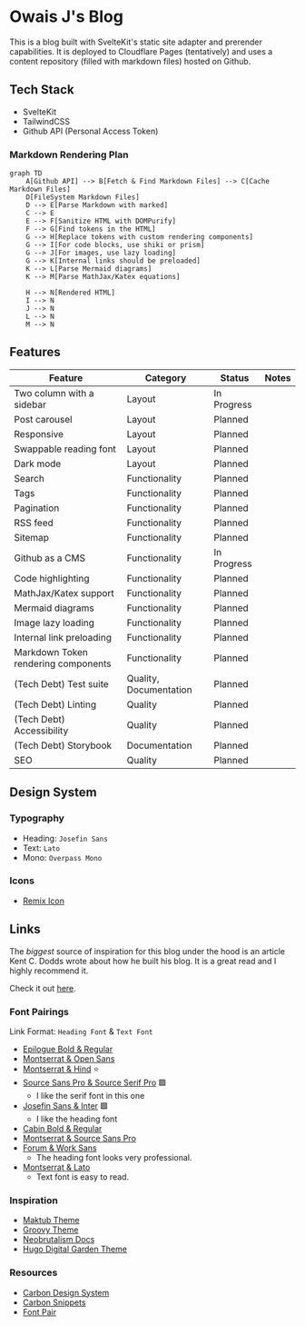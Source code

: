 # Owais J's Blog

This is a blog built with SvelteKit's static site adapter and prerender
capabilities. It is deployed to Cloudflare Pages (tentatively) and uses
a content repository (filled with markdown files) hosted on Github.

## Tech Stack

- SvelteKit
- TailwindCSS
- Github API (Personal Access Token)

### Markdown Rendering Plan

```mermaid
graph TD
    A[Github API] --> B[Fetch & Find Markdown Files] --> C[Cache Markdown Files]
    D[FileSystem Markdown Files]
    D --> E[Parse Markdown with marked]
    C --> E
    E --> F[Sanitize HTML with DOMPurify]
    F --> G[Find tokens in the HTML]
    G --> H[Replace tokens with custom rendering components]
    G --> I[For code blocks, use shiki or prism]
    G --> J[For images, use lazy loading]
    G --> K[Internal links should be preloaded]
    K --> L[Parse Mermaid diagrams]
    K --> M[Parse MathJax/Katex equations]

    H --> N[Rendered HTML]
    I --> N
    J --> N
    L --> N
    M --> N
```

## Features

| Feature                             | Category               | Status      | Notes |
| ----------------------------------- | ---------------------- | ----------- | ----- |
| Two column with a sidebar           | Layout                 | In Progress |       |
| Post carousel                       | Layout                 | Planned     |       |
| Responsive                          | Layout                 | Planned     |       |
| Swappable reading font              | Layout                 | Planned     |       |
| Dark mode                           | Layout                 | Planned     |       |
| Search                              | Functionality          | Planned     |       |
| Tags                                | Functionality          | Planned     |       |
| Pagination                          | Functionality          | Planned     |       |
| RSS feed                            | Functionality          | Planned     |       |
| Sitemap                             | Functionality          | Planned     |       |
| Github as a CMS                     | Functionality          | In Progress |       |
| Code highlighting                   | Functionality          | Planned     |       |
| MathJax/Katex support               | Functionality          | Planned     |       |
| Mermaid diagrams                    | Functionality          | Planned     |       |
| Image lazy loading                  | Functionality          | Planned     |       |
| Internal link preloading            | Functionality          | Planned     |       |
| Markdown Token rendering components | Functionality          | Planned     |       |
| (Tech Debt) Test suite              | Quality, Documentation | Planned     |       |
| (Tech Debt) Linting                 | Quality                | Planned     |       |
| (Tech Debt) Accessibility           | Quality                | Planned     |       |
| (Tech Debt) Storybook               | Documentation          | Planned     |       |
| SEO                                 | Quality                | Planned     |       |

## Design System

### Typography

- Heading: `Josefin Sans`
- Text: `Lato`
- Mono: `Overpass Mono`

### Icons

- [Remix Icon](https://remixicon.com/)

## Links

The _biggest_ source of inspiration for this blog under the hood is an article
Kent C. Dodds wrote about how he built his blog. It is a great read and I highly
recommend it.

Check it out [here](https://kentcdodds.com/blog/how-i-built-a-modern-website-in-2021).

### Font Pairings

Link Format: `Heading Font` & `Text Font`

- [Epilogue Bold & Regular](https://www.fontpair.co/pairings/epilogue-bold-regular)
- [Montserrat & Open Sans](https://www.fontpair.co/pairings/montserrat-open-sans)
- [Montserrat & Hind](https://www.fontpair.co/pairings/montserrat-hind) ⭐️
- [Source Sans Pro & Source Serif Pro](https://www.fontpair.co/pairings/source-sans-pro-source-serif-pro) 🟩
    - I like the serif font in this one
- [Josefin Sans & Inter](https://www.fontpair.co/pairings/josefin-sans-inter) 🟩
    - I like the heading font
- [Cabin Bold & Regular](https://www.fontpair.co/pairings/cabin-bold-cabin-regular)
- [Montserrat & Source Sans Pro](https://www.fontpair.co/pairings/montserrat-source-sans-pro)
- [Forum & Work Sans](https://www.fontpair.co/pairings/forum-work-sans)
    - The heading font looks very professional.
- [Montserrat & Lato](https://www.fontpair.co/pairings/montserrat-lato)
    - Text font is easy to read.

### Inspiration

- [Maktub Theme](https://themeforest.net/item/maktub-minimal-lightweight-blog-for-wordpress/38348402)
- [Groovy Theme](https://themeforest.net/item/groovy-modern-lightweight-blog-for-wordpress/42876785)
- [Neobrutalism Docs](https://www.neobrutalism.dev/docs/)
- [Hugo Digital Garden Theme](https://github.com/apvarun/digital-garden-hugo-theme)

### Resources

- [Carbon Design System](https://www.carbondesignsystem.com/)
- [Carbon Snippets](https://carbon.now.sh/)
- [Font Pair](https://www.fontpair.co/)
